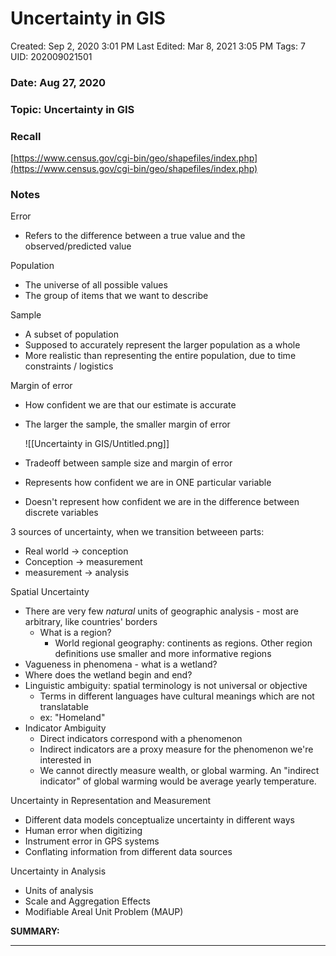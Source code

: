 # Uncertainty in GIS

Created: Sep 2, 2020 3:01 PM
Last Edited: Mar 8, 2021 3:05 PM
Tags: 7
UID: 202009021501

### Date: Aug 27, 2020

### Topic: Uncertainty in GIS

### Recall

[https://www.census.gov/cgi-bin/geo/shapefiles/index.php](https://www.census.gov/cgi-bin/geo/shapefiles/index.php)

### Notes

Error

- Refers to the difference between a true value and the observed/predicted value

Population

- The universe of all possible values
- The group of items that we want to describe

Sample

- A subset of population
- Supposed to accurately represent the larger population as a whole
- More realistic than representing the entire population, due to time constraints / logistics

Margin of error

- How confident we are that our estimate is accurate
- The larger the sample, the smaller margin of error

    ![[Uncertainty in GIS/Untitled.png]]

- Tradeoff between sample size and margin of error
- Represents how confident we are in ONE particular variable
- Doesn't represent how confident we are in the difference between discrete variables

3 sources of uncertainty, when we transition betweeen parts:

- Real world → conception
- Conception → measurement
- measurement → analysis

Spatial Uncertainty

- There are very few *natural* units of geographic analysis - most are arbitrary, like countries' borders
    - What is a region?
        - World regional geography: continents as regions. Other region definitions use smaller and more informative regions
- Vagueness in phenomena - what is a wetland?
- Where does the wetland begin and end?
- Linguistic ambiguity: spatial terminology is not universal or objective
    - Terms in different languages have cultural meanings which are not translatable
    - ex: "Homeland"
- Indicator Ambiguity
    - Direct indicators correspond with a phenomenon
    - Indirect indicators are a proxy measure for the phenomenon we're interested in
    - We cannot directly measure wealth, or global warming. An "indirect indicator" of global warming would be average yearly temperature.

Uncertainty in Representation and Measurement

- Different data models conceptualize uncertainty in different ways
- Human error when digitizing
- Instrument error in GPS systems
- Conflating information from different data sources

Uncertainty in Analysis

- Units of analysis
- Scale and Aggregation Effects
- Modifiable Areal Unit Problem (MAUP)

**SUMMARY:**

---